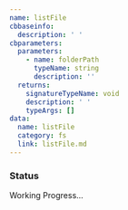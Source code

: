 ```yaml
---
name: listFile
cbbaseinfo:
  description: ' '
cbparameters:
  parameters:
    - name: folderPath
      typeName: string
      description: ''
  returns:
    signatureTypeName: void
    description: ' '
    typeArgs: []
data:
  name: listFile
  category: fs
  link: listFile.md
---
```

<CBBaseInfo/> 
 <CBParameters/>

### Status 

Working Progress...